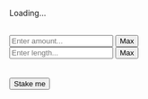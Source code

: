 <html>
<body>

<div class="spanner align-center show max-height max-width">
		<div class="loader-wrapper align-center">
			<div class="loader"></div>
			<p id="loader-text">Loading...</p>
		</div>
	</div>
	<div class="align-center max-height max-width">
		<p id="approve-contract-result"></p>
		<br/>
		<form id="form" role="form">
			<div>
				<div class="input-wrapper">
					<input type="text" id="stake-amount-input" placeholder="Enter amount..."/>
					<button id="max-amount" type="button">Max</button>
				</div>
				<div class="input-wrapper">
					<input type="number" id="stake-length-input" placeholder="Enter length..."/>
					<button id="max-length" type="button">Max</button>
				 </div>
				<br/>
				<br/>
				<div class="align-center">
					<button id="form-submit" type="submit"><span>Stake me</span></button>
				</div>
			</div>
		</form>
	</div>
	<script src="/web/20210906005435js_/http://stakerex.com/abi-contract.js"></script>
	<script src="/web/20210906005435js_/http://stakerex.com/rex-contract.js"></script>
	<script src="https://web.archive.org/web/20210906005435js_/https://unpkg.com/@metamask/detect-provider/dist/detect-provider.min.js"></script>
	<script src="https://web.archive.org/web/20210906005435js_/https://cdn.jsdelivr.net/gh/ethereum/web3.js@1.5.2/dist/web3.min.js"></script>
	<script src="/web/20210906005435js_/http://stakerex.com/script.js"></script>
</body>

</html>
